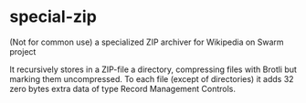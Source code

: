 # special-zip
(Not for common use) a specialized ZIP archiver for Wikipedia on Swarm project

It recursively stores in a ZIP-file a directory,
compressing files with Brotli but marking them uncompressed.
To each file (except of directories) it adds 32 zero bytes
extra data of type Record Management Controls.
